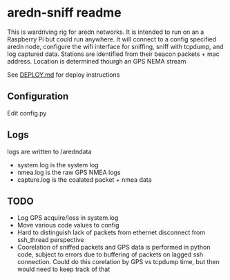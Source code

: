 # aredn-sniff readme

This is wardriving rig for aredn networks. It is intended to run on an a Raspberry Pi but could run anywhere.
It will connect to a config specified aredn node, configure the wifi interface for sniffing, sniff with tcpdump, and log captured data. 
Stations are identified from their beacon packets + mac address.
Location is determined thourgh an GPS NEMA stream

See [DEPLOY.md](DEPLOY.md) for deploy instructions

## Configuration
Edit config.py 

## Logs
logs are written to /aredndata
* system.log is the system log
* nmea.log is the raw GPS NMEA logs
* capture.log is the coalated packet + nmea data

## TODO
* Log GPS acquire/loss in system.log
* Move various code values to config
* Hard to distinguish lack of packets from ethernet disconnect from ssh_thread perspective
* Coorelation of sniffed packets and GPS data is performed in python code, subject to errors due to buffering of packets on lagged ssh connection. Could do this corelation by GPS vs tcpdump time, but then would need to keep track of that
